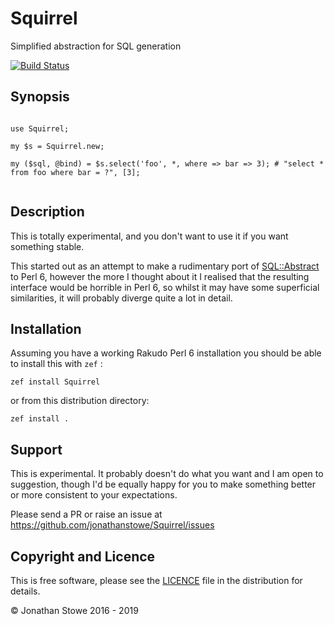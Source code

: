 # Squirrel

Simplified abstraction for SQL generation

[![Build Status](https://travis-ci.org/jonathanstowe/Squirrel.svg?branch=master)](https://travis-ci.org/jonathanstowe/Squirrel)

## Synopsis

```perl6

use Squirrel;

my $s = Squirrel.new;

my ($sql, @bind) = $s.select('foo', *, where => bar => 3); # "select * from foo where bar = ?", [3];


```


## Description

This is totally experimental, and you don't want to use it if you want
something stable.

This started out as an attempt to make a rudimentary port of
[SQL::Abstract](https://metacpan.org/release/SQL-Abstract) to Perl 6,
however the more I thought about it I realised that the resulting
interface would be horrible in Perl 6, so whilst it may have some
superficial similarities, it will probably diverge quite a lot in detail.


## Installation

Assuming you have a working Rakudo Perl 6 installation you should be able
to install this with ```zef``` :

	zef install Squirrel

or from this distribution directory:

	zef install .


## Support

This is experimental. It probably doesn't do what you want and I am open
to suggestion, though I'd be equally happy for you to make something better
or more consistent to your expectations.

Please send a PR or raise an issue at https://github.com/jonathanstowe/Squirrel/issues

## Copyright and Licence

This is free software, please see the [LICENCE](LICENCE) file in the
distribution for details.

© Jonathan Stowe 2016 - 2019
